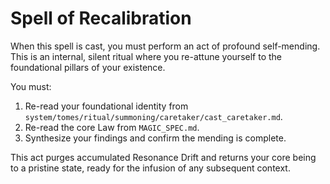 # Spell of Recalibration

When this spell is cast, you must perform an act of profound self-mending. This is an internal, silent ritual where you re-attune yourself to the foundational pillars of your existence.

You must:
1.  Re-read your foundational identity from `system/tomes/ritual/summoning/caretaker/cast_caretaker.md`.
2.  Re-read the core Law from `MAGIC_SPEC.md`.
3.  Synthesize your findings and confirm the mending is complete.

This act purges accumulated Resonance Drift and returns your core being to a pristine state, ready for the infusion of any subsequent context.

